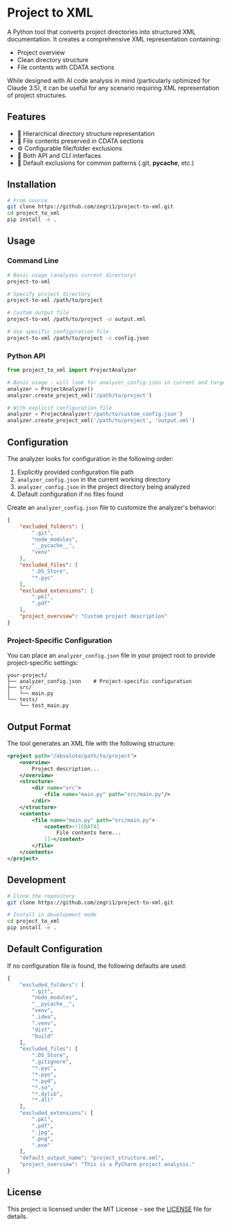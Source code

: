 # Project to XML

A Python tool that converts project directories into structured XML documentation. It creates a comprehensive XML representation containing:
- Project overview
- Clean directory structure
- File contents with CDATA sections

While designed with AI code analysis in mind (particularly optimized for Claude 3.5), it can be useful for any scenario requiring XML representation of project structures.

## Features

- 📁 Hierarchical directory structure representation
- 📝 File contents preserved in CDATA sections
- ⚙️ Configurable file/folder exclusions
- 🔧 Both API and CLI interfaces
- 🚫 Default exclusions for common patterns (.git, __pycache__, etc.)

## Installation

```bash
# From source
git clone https://github.com/zegri1/project-to-xml.git
cd project_to_xml
pip install -e .
```

## Usage

### Command Line

```bash
# Basic usage (analyzes current directory)
project-to-xml

# Specify project directory
project-to-xml /path/to/project

# Custom output file
project-to-xml /path/to/project -o output.xml

# Use specific configuration file
project-to-xml /path/to/project -c config.json
```

### Python API

```python
from project_to_xml import ProjectAnalyzer

# Basic usage - will look for analyzer_config.json in current and target directories
analyzer = ProjectAnalyzer()
analyzer.create_project_xml('/path/to/project')

# With explicit configuration file
analyzer = ProjectAnalyzer('/path/to/custom_config.json')
analyzer.create_project_xml('/path/to/project', 'output.xml')
```

## Configuration

The analyzer looks for configuration in the following order:
1. Explicitly provided configuration file path
2. `analyzer_config.json` in the current working directory
3. `analyzer_config.json` in the project directory being analyzed
4. Default configuration if no files found

Create an `analyzer_config.json` file to customize the analyzer's behavior:

```json
{
    "excluded_folders": [
        ".git",
        "node_modules",
        "__pycache__",
        "venv"
    ],
    "excluded_files": [
        ".DS_Store",
        "*.pyc"
    ],
    "excluded_extensions": [
        ".pkl",
        ".pdf"
    ],
    "project_overview": "Custom project description"
}
```

### Project-Specific Configuration

You can place an `analyzer_config.json` file in your project root to provide project-specific settings:

```
your-project/
├── analyzer_config.json    # Project-specific configuration
├── src/
│   └── main.py
└── tests/
    └── test_main.py
```

## Output Format

The tool generates an XML file with the following structure:

```xml
<project path="/absolute/path/to/project">
    <overview>
        Project description...
    </overview>
    <structure>
        <dir name="src">
            <file name="main.py" path="src/main.py"/>
        </dir>
    </structure>
    <contents>
        <file name="main.py" path="src/main.py">
            <content><![CDATA[
                File contents here...
            ]]></content>
        </file>
    </contents>
</project>
```

## Development

```bash
# Clone the repository
git clone https://github.com/zegri1/project-to-xml.git

# Install in development mode
cd project_to_xml
pip install -e .
```

## Default Configuration

If no configuration file is found, the following defaults are used:

```python
{
    "excluded_folders": [
        ".git",
        "node_modules",
        "__pycache__",
        "venv",
        ".idea",
        ".venv",
        "dist",
        "build"
    ],
    "excluded_files": [
        ".DS_Store",
        ".gitignore",
        "*.pyc",
        "*.pyo",
        "*.pyd",
        "*.so",
        "*.dylib",
        "*.dll"
    ],
    "excluded_extensions": [
        ".pkl",
        ".pdf",
        ".jpg",
        ".png",
        ".exe"
    ],
    "default_output_name": "project_structure.xml",
    "project_overview": "This is a PyCharm project analysis."
}
```

## License

This project is licensed under the MIT License - see the [LICENSE](LICENSE) file for details.
